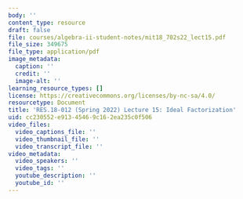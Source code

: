 ```yaml
---
body: ''
content_type: resource
draft: false
file: courses/algebra-ii-student-notes/mit18_702s22_lect15.pdf
file_size: 349675
file_type: application/pdf
image_metadata:
  caption: ''
  credit: ''
  image-alt: ''
learning_resource_types: []
license: https://creativecommons.org/licenses/by-nc-sa/4.0/
resourcetype: Document
title: 'RES.18-012 (Spring 2022) Lecture 15: Ideal Factorization'
uid: cc230552-e913-4546-9c16-2ea235c0f506
video_files:
  video_captions_file: ''
  video_thumbnail_file: ''
  video_transcript_file: ''
video_metadata:
  video_speakers: ''
  video_tags: ''
  youtube_description: ''
  youtube_id: ''
---
```

